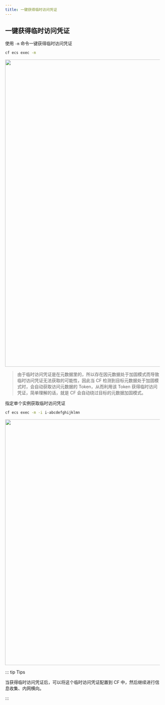 ```yaml
---
title: 一键获得临时访问凭证
---
```


## 一键获得临时访问凭证

使用 `-m` 命令一键获得临时访问凭证

```bash
cf ecs exec -m
```

   <img width="1000" src="/img/1656602938.png">

> 由于临时访问凭证是在元数据里的，所以存在因元数据处于加固模式而导致临时访问凭证无法获取的可能性，因此当 CF 检测到目标元数据处于加固模式时，会自动获取访问元数据的 Token，从而利用该 Token 获得临时访问凭证，简单理解的话，就是 CF 会自动绕过目标的元数据加固模式。

指定单个实例获取临时访问凭证

```bash
cf ecs exec -m -i i-abcdefghijklmn
```

   <img width="800" src="/img/1656603031.png">

::: tip Tips

当获得临时访问凭证后，可以将这个临时访问凭证配置到 CF 中，然后继续进行信息收集、内网横向。

:::

<script>
export default {
    mounted () {
      this.$page.lastUpdated = "2022年6月30日"
    }
  }
</script>